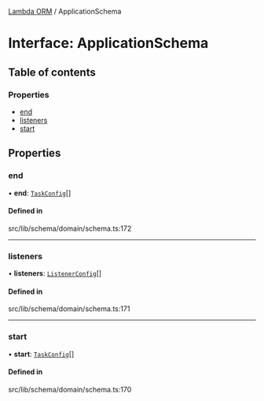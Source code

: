[Lambda ORM](../README.md) / ApplicationSchema

# Interface: ApplicationSchema

## Table of contents

### Properties

- [end](ApplicationSchema.md#end)
- [listeners](ApplicationSchema.md#listeners)
- [start](ApplicationSchema.md#start)

## Properties

### end

• **end**: [`TaskConfig`](TaskConfig.md)[]

#### Defined in

src/lib/schema/domain/schema.ts:172

___

### listeners

• **listeners**: [`ListenerConfig`](ListenerConfig.md)[]

#### Defined in

src/lib/schema/domain/schema.ts:171

___

### start

• **start**: [`TaskConfig`](TaskConfig.md)[]

#### Defined in

src/lib/schema/domain/schema.ts:170
